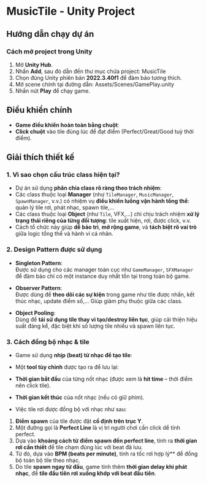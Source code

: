 # MusicTile - Unity Project

## Hướng dẫn chạy dự án

### Cách mở project trong Unity
1. Mở **Unity Hub**.
2. Nhấn **Add**, sau đó dẫn đến thư mục chứa project: MusicTile
3. Chọn đúng Unity phiên bản **2022.3.40f1** để đảm bảo tương thích.
4. Mở scene chính tại đường dẫn: Assets/Scenes/GamePlay.unity
5. Nhấn nút **Play** để chạy game.

## Điều khiển chính

- **Game điều khiển hoàn toàn bằng chuột**:
- **Click chuột** vào tile đúng lúc để đạt điểm (Perfect/Great/Good tuỳ thời điểm).

## Giải thích thiết kế

### 1. Vì sao chọn cấu trúc class hiện tại?

- Dự án sử dụng **phân chia class rõ ràng theo trách nhiệm**:
- Các class thuộc loại **Manager** (như `TileManager`, `MusicManager`, `SpawnManager`, v.v.) có nhiệm vụ **điều khiển luồng vận hành tổng thể**: quản lý tile rơi, phát nhạc, spawn tile,...
- Các class thuộc loại **Object** (như `Tile`, VFX,...) chỉ chịu trách nhiệm **xử lý trạng thái riêng của từng đối tượng**: tile xuất hiện, rơi, được click, v.v.
- Cách tổ chức này giúp **dễ bảo trì**, **mở rộng game**, và **tách biệt rõ vai trò** giữa logic tổng thể và hành vi cá nhân.

### 2. Design Pattern được sử dụng

-  **Singleton Pattern**:  
Được sử dụng cho các manager toàn cục như `GameManager`, `SFXManager` để đảm bảo chỉ có một instance duy nhất tồn tại trong toàn bộ game.

-  **Observer Pattern**:  
Được dùng để **theo dõi các sự kiện** trong game như tile được nhấn, kết thúc nhạc, update điểm số,... Giúp giảm phụ thuộc giữa các class.

-  **Object Pooling**:  
Dùng để **tái sử dụng tile thay vì tạo/destroy liên tục**, giúp cải thiện hiệu suất đáng kể, đặc biệt khi số lượng tile nhiều và spawn liên tục.

### 3. Cách đồng bộ nhạc & tile

- Game sử dụng **nhịp (beat) từ nhạc để tạo tile**:
- Một **tool tùy chỉnh** được tạo ra để lưu lại:
 - **Thời gian bắt đầu** của từng nốt nhạc (được xem là **hit time** – thời điểm nên click tile).
 - **Thời gian kết thúc** của nốt nhạc (nếu có giữ phím).

- Việc tile rơi được đồng bộ với nhạc như sau:
1. **Điểm spawn** của tile được đặt **cố định trên trục Y**.
2. Một đường gọi là **Perfect Line** là vị trí người chơi cần click dể tính perfect.
3. Dựa vào **khoảng cách từ điểm spawn đến perfect line**, tính ra **thời gian rơi cần thiết** để tile chạm đúng lúc với beat đã lưu.
4. Từ đó, dựa vào **BPM (beats per minute)**, tính ra tốc  rơi hợp lý** để đồng bộ toàn bộ tile theo nhạc.
5. Do tile **spawn ngay từ đầu**, game tính thêm **thời gian delay khi phát nhạc**, để **tile đầu tiên rơi xuống khớp với beat đầu tiên**.


